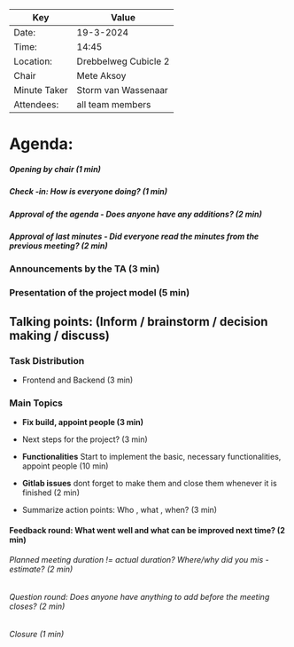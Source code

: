 | Key | Value                |
| --- |----------------------|
| Date: | 19-3-2024            |
| Time: | 14:45                |
| Location: | Drebbelweg Cubicle 2 |
| Chair | Mete Aksoy           |
| Minute Taker | Storm van Wassenaar  |
| Attendees: | all team members     |
# Agenda: 
##### Opening by chair (1 min)
##### Check -in: How is everyone doing? (1 min)
##### Approval of the agenda - Does anyone have any additions? (2 min)

##### Approval of last minutes - Did everyone read the minutes from the previous meeting? (2 min)

### Announcements by the TA (3 min)

### Presentation of the project model (5 min)

## Talking points: (Inform / brainstorm / decision making / discuss)
### Task Distribution
- Frontend and Backend (3 min)
### Main Topics
- **Fix build, appoint people (3 min)** 
- Next steps for the project? (3 min)
- **Functionalities** Start to implement the basic, necessary functionalities, appoint people (10 min)
- **Gitlab issues** dont forget to make them and close them whenever it is finished (2 min)

- Summarize action points: Who , what , when? (3 min)


#### Feedback round: What went well and what can be improved next time? (2 min)
###### Planned meeting duration != actual duration? Where/why did you mis -estimate? (2 min)
###### Question round: Does anyone have anything to add before the meeting closes? (2 min)
###### Closure (1 min)